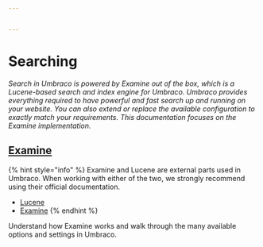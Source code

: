 ```yaml
---


---
```


# Searching

_Search in Umbraco is powered by Examine out of the box, which is a Lucene-based search and index engine for Umbraco. Umbraco provides everything required to have powerful and fast search up and running on your website. You can also extend or replace the available configuration to exactly match your requirements. This documentation focuses on the Examine implementation._

## [Examine](examine/)

{% hint style="info" %}
Examine and Lucene are external parts used in Umbraco. When working with either of the two, we strongly recommend using their official documentation.

- [Lucene](https://lucenenet.apache.org/)
- [Examine](https://shazwazza.github.io/Examine/)
{% endhint %}

Understand how Examine works and walk through the many available options and settings in Umbraco.
